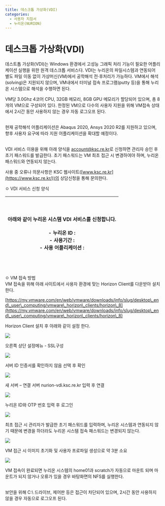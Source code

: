 ```yaml
---
title: 데스크톱 가상화(VDI)
categories:
  - 사용자 지침서
  - 누리온(NURION)
---
```


# 데스크톱 가상화(VDI)

데스트톱 가상화(VDI)는 Windows 환경에서 고성능 그래픽 처리 기능이 필요한 어플리케이션 실행을 위한 원격 데스크톱 서비스다. VDI는 누리온의 파일시스템과 연동되어 별도 파일 이동 없이 가상머신(VM)에서 공학해석 전·후처리가 가능하다. VM에서 해석(solving)은 지원되지 않으며, VM내에서 터미널 접속 프로그램(putty 등)을 통해 누리온 시스템으로 해석을 수행하면 된다.

&#x20;

&#x20;VM당 3.0Ghz 4코어 CPU, 32GB 메모리, 8GB GPU 메모리가 할당되어 있으며, 총 8개의 VM으로 구성되어 있다. 한정된 VM으로 다수의 사용자 지원을 위해 VM접속 상태에서 2시간 동안 사용하지 않는 경우 자동 로그오프 된다.&#x20;

\
&#x20;현재 공학해석 어플리케이션은 Abaqus 2020, Ansys 2020 R2를 지원하고 있으며, 향후 사용자 요구에 따라 지원 어플리케이션을 확대할 예정이다.&#x20;

\
&#x20;VDI 서비스 이용을 위해 아래 양식을 [account@ksc.re.kr](http://account@ksc.re.kr/)로 신청하면 관리자 승인 후 초기 패스워드를 발급한다. 초기 패스워드는 VM 최초 접근 시 변경하여야 하며, 누리온 패스워드와 연동되지 않는다.

&#x20;

&#x20;사용 중 오류나 의문사항은 KSC 웹사이트([www.ksc.re.kr](https://www.ksc.re.kr/))의 상담신청을 통해 문의한다.

&#x20;

&#x20; ㅇ VDI 서비스 신청 양식

| <p><br><br>  아래와 같이 누리온 시스템 VDI 서비스를 신청합니다.<br><br>   - 누리온 ID :<br>   - 사용기간 :<br>   - 사용 어플리케이션 :<br><br><br></p> |
| ------------------------------------------------------------------------------------------------------------------- |

&#x20;

&#x20; ㅇ VM 접속 방법\
&#x20;VM 접속을 위해 아래 사이트에서 사용자 환경에 맞는 Horizon Client를 다운받아 설치한다.

[https://my.vmware.com/en/web/vmware/downloads/info/slug/desktop\_end\_user\_computing/vmware\_horizon\_clients/horizon\_8](https://my.vmware.com/en/web/vmware/downloads/info/slug/desktop\_end\_user\_computing/vmware\_horizon\_clients/horizon\_8)

&#x20;

&#x20;Horizon Client 설치 후 아래와 같이 설정 한다.

&#x20;

![](../../../../kisti/.gitbook/assets/Az5A1wDFKBGS1kK.png)

&#x20;오른쪽 상단 설정메뉴 - SSL구성

&#x20;

![](../../../../kisti/.gitbook/assets/dQbuWinoNEP9mmX.png)

&#x20;서버 ID 인증서를 확인하지 않음 선택 후 확인

&#x20;

![](../../../../kisti/.gitbook/assets/iieFZ07QqV3gWJQ.png)

&#x20;새 서버 – 연결 서버 nurion-vdi.ksc.re.kr 입력 후 연결

&#x20;

![](../../../../kisti/.gitbook/assets/LJXkNgQ1sO1KN4q.png)

&#x20;누리온 ID와 OTP 번호 입력 후 로그인

&#x20;

![](../../../../kisti/.gitbook/assets/Q5rJf3yw2oceoLM.png)

&#x20;최초 접근 시 관리자가 발급한 초기 패스워드를 입력하며, 누리온 시스템과 연동되지 않기 때문에 변경을 하더라도 누리온 시스템 접속 패스워드는 변경되지 않는다.

&#x20;

![](../../../../kisti/.gitbook/assets/JLKUmCmYhIDmfYF.png)

&#x20;VM 접근 시 이미지 초기화 및 사용자 프로파일 생성으로 약 3분 소요

&#x20;

![](../../../../kisti/.gitbook/assets/gd9Yr0XoX0T177D.png)

&#x20;VM 접속이 완료되면 누리온 시스템의 home01과 scratch가 자동으로 마운트 되며 마운트가 되지 않거나 오류가 있을 경우 바탕화면의 NFS를 실행한다.

\
&#x20;보안을 위해 C:\ 드라이브, 제어판 등은 접근이 차단되어 있으며, 2시간 동안 사용하지 않을 경우 자동으로 로그오프 된다.
